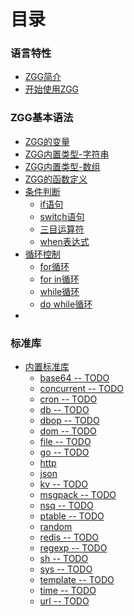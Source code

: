 # 目录


### 语言特性

* [ZGG简介](README.md)
* [开始使用ZGG](chapter01-general/getstarted.md)

### ZGG基本语法

* [ZGG的变量](chapter02-syntax/variables.md)
* [ZGG内置类型-字符串](chapter02-syntax/type_str.md)
* [ZGG内置类型-数组](chapter02-syntax/type_array.md)
* [ZGG的函数定义]()
* [条件判断]()
  * [if语句]()
  * [switch语句]()
  * [三目运算符]()
  * [when表达式]()
* [循环控制]()
  * [for循环]()
  * [for in循环]()
  * [while循环]()
  * [do while循环]()
* 
### 标准库

* [内置标准库](chapter03-libraries/builtins.md)
  * [base64 -- TODO]()
  * [concurrent -- TODO]()
  * [cron -- TODO]()
  * [db -- TODO]()
  * [dbop -- TODO]()
  * [dom -- TODO]()
  * [file -- TODO]()
  * [go -- TODO]()
  * [http](chapter03-libraries/builtins_http.md)
  * [json](chapter03-libraries/builtins_json.md)
  * [kv -- TODO]()
  * [msgpack -- TODO]()
  * [nsq -- TODO]()
  * [ptable -- TODO]()
  * [random](chapter03-libraries/builtins_random.md)
  * [redis -- TODO]()
  * [regexp -- TODO]()
  * [sh -- TODO]()
  * [sys -- TODO]()
  * [template -- TODO]()
  * [time -- TODO]()
  * [url -- TODO]()